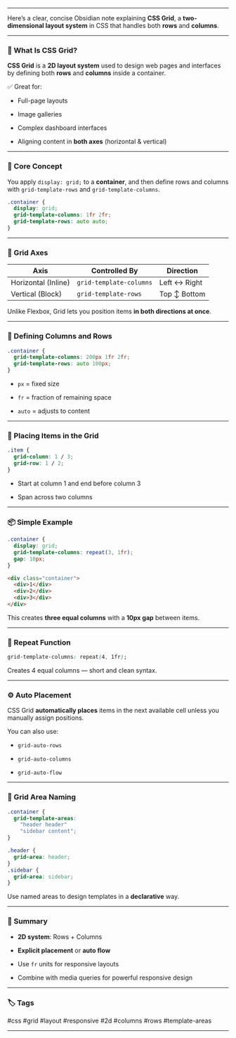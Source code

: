 
---

Here’s a clear, concise Obsidian note explaining **CSS Grid**, a **two-dimensional layout system** in CSS that handles both **rows** and **columns**.

---

### 🧠 What Is CSS Grid?

**CSS Grid** is a **2D layout system** used to design web pages and interfaces by defining both **rows** and **columns** inside a container.

✅ Great for:

- Full-page layouts
    
- Image galleries
    
- Complex dashboard interfaces
    
- Aligning content in **both axes** (horizontal & vertical)
    

---

### 🧰 Core Concept

You apply `display: grid;` to a **container**, and then define rows and columns with `grid-template-rows` and `grid-template-columns`.

```css
.container {
  display: grid;
  grid-template-columns: 1fr 2fr;
  grid-template-rows: auto auto;
}
```

---

### 📐 Grid Axes

|Axis|Controlled By|Direction|
|---|---|---|
|Horizontal (Inline)|`grid-template-columns`|Left ↔ Right|
|Vertical (Block)|`grid-template-rows`|Top ↕ Bottom|

Unlike Flexbox, Grid lets you position items **in both directions at once**.

---

### 🧱 Defining Columns and Rows

```css
.container {
  grid-template-columns: 200px 1fr 2fr;
  grid-template-rows: auto 100px;
}
```

- `px` = fixed size
    
- `fr` = fraction of remaining space
    
- `auto` = adjusts to content
    

---

### 🔢 Placing Items in the Grid

```css
.item {
  grid-column: 1 / 3;
  grid-row: 1 / 2;
}
```

- Start at column 1 and end before column 3
    
- Span across two columns
    

---

### 📦 Simple Example

```css
.container {
  display: grid;
  grid-template-columns: repeat(3, 1fr);
  gap: 10px;
}
```

```html
<div class="container">
  <div>1</div>
  <div>2</div>
  <div>3</div>
</div>
```

This creates **three equal columns** with a **10px gap** between items.

---

### 🔁 Repeat Function

```css
grid-template-columns: repeat(4, 1fr);
```

Creates 4 equal columns — short and clean syntax.

---

### ⚙️ Auto Placement

CSS Grid **automatically places** items in the next available cell unless you manually assign positions.

You can also use:

- `grid-auto-rows`
    
- `grid-auto-columns`
    
- `grid-auto-flow`
    

---

### 🧩 Grid Area Naming

```css
.container {
  grid-template-areas:
    "header header"
    "sidebar content";
}
```

```css
.header {
  grid-area: header;
}
.sidebar {
  grid-area: sidebar;
}
```

Use named areas to design templates in a **declarative** way.

---

### 📝 Summary

- **2D system**: Rows + Columns
    
- **Explicit placement** or **auto flow**
    
- Use `fr` units for responsive layouts
    
- Combine with media queries for powerful responsive design
    

---

### 🏷️ Tags

#css #grid #layout #responsive #2d #columns #rows #template-areas

---

